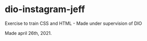 # dio-instagram-jeff
Exercise to train CSS and HTML - Made under supervision of DIO

Made april 26th, 2021.
